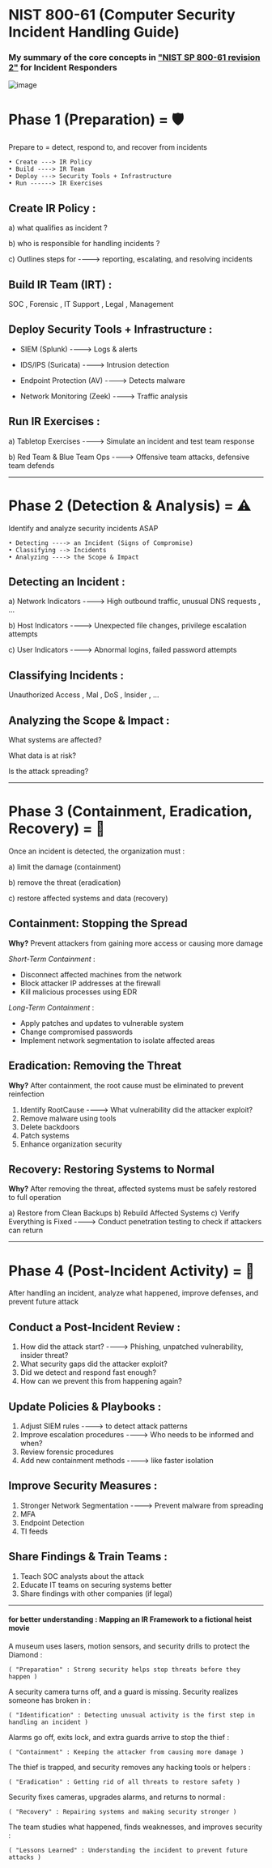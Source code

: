 # NIST 800-61 (Computer Security Incident Handling Guide)
### My summary of the core concepts in ["NIST SP 800-61 revision 2"](https://nvlpubs.nist.gov/nistpubs/SpecialPublications/NIST.SP.800-61r2.pdf)  for Incident Responders 


![image](https://github.com/user-attachments/assets/78a01b7d-24dc-462e-aed1-0ea1a468cc56)




# Phase 1 (Preparation) = 🛡️

Prepare to = detect, respond to, and recover from incidents

	• Create ---> IR Policy
	• Build ----> IR Team
	• Deploy ---> Security Tools + Infrastructure
	• Run ------> IR Exercises

##  Create IR Policy :
a) what qualifies as incident ?

b) who is responsible for handling incidents ?

c) Outlines steps for ----> reporting, escalating, and resolving incidents

##  Build IR Team (IRT) :
SOC , Forensic , IT Support , Legal , Management

##  Deploy Security Tools + Infrastructure :
- SIEM (Splunk) ----> Logs & alerts

- IDS/IPS (Suricata) ----> Intrusion detection 

- Endpoint Protection (AV) ----> Detects malware

- Network Monitoring (Zeek) ----> Traffic analysis

##  Run IR Exercises :
a) Tabletop Exercises ----> Simulate an incident and test team response

b) Red Team & Blue Team Ops ----> Offensive team attacks, defensive team defends

------------------------------------------------------------------------------------------------------------------------
# Phase 2 (Detection & Analysis) = ⚠️

Identify and analyze security incidents ASAP

	• Detecting ----> an Incident (Signs of Compromise)
	• Classifying --> Incidents
	• Analyzing ----> the Scope & Impact


##  Detecting an Incident :
a) Network Indicators ----> High outbound traffic, unusual DNS requests , ...

b) Host Indicators ----> Unexpected file changes, privilege escalation attempts

c) User Indicators ----> Abnormal logins, failed password attempts

##  Classifying Incidents :
Unauthorized Access , Mal , DoS , Insider , ...


##  Analyzing the Scope & Impact :
What systems are affected?

What data is at risk?

Is the attack spreading?

--------------------------------------------------------------------------------------------------------
# Phase 3 (Containment, Eradication, Recovery) = 🛑

Once an incident is detected, the organization must : 

a) limit the damage (containment)

b) remove the threat (eradication)

c) restore affected systems and data (recovery)

##  Containment: Stopping the Spread 
**Why?** Prevent attackers from gaining more access or causing more damage

*Short-Term Containment* :
- Disconnect affected machines from the network
- Block attacker IP addresses at the firewall
- Kill malicious processes using EDR

*Long-Term Containment* :
- Apply patches and updates to vulnerable system
- Change compromised passwords
- Implement network segmentation to isolate affected areas


##  Eradication: Removing the Threat
**Why?** After containment, the root cause must be eliminated to prevent reinfection

1) Identify RootCause ----> What vulnerability did the attacker exploit?
2) Remove malware using tools
3) Delete backdoors
4) Patch systems
5) Enhance organization security



##  Recovery: Restoring Systems to Normal
**Why?** After removing the threat, affected systems must be safely restored to full operation

a) Restore from Clean Backups
b) Rebuild Affected Systems
c) Verify Everything is Fixed ---->  Conduct penetration testing to check if attackers can return

----------------------------------------------------------------------------------------------------------------------------------------

# Phase 4 (Post-Incident Activity) = 📖

After handling an incident, analyze what happened, improve defenses, and prevent future attack

##  Conduct a Post-Incident Review :
1) How did the attack start? ----> Phishing, unpatched vulnerability, insider threat?
2) What security gaps did the attacker exploit?
3) Did we detect and respond fast enough?
4) How can we prevent this from happening again?

##  Update Policies & Playbooks :
1) Adjust SIEM rules ----> to detect attack patterns
2) Improve escalation procedures ----> Who needs to be informed and when?
3) Review forensic procedures
4) Add new containment methods ----> like faster isolation


##  Improve Security Measures :
1) Stronger Network Segmentation ----> Prevent malware from spreading
2) MFA
3) Endpoint Detection
4) TI feeds


##  Share Findings & Train Teams :
1) Teach SOC analysts about the attack
2) Educate IT teams on securing systems better
3) Share findings with other companies (if legal)


------------------------------------------------------------------------------------------------------------------------------

#### for better understanding : Mapping an IR Framework to a fictional heist movie


A museum uses lasers, motion sensors, and security drills to protect the Diamond :

	( "Preparation" : Strong security helps stop threats before they happen )

A security camera turns off, and a guard is missing. Security realizes someone has broken in :

	( "Identification" : Detecting unusual activity is the first step in handling an incident )

Alarms go off, exits lock, and extra guards arrive to stop the thief :

	( "Containment" : Keeping the attacker from causing more damage )

The thief is trapped, and security removes any hacking tools or helpers :

	( "Eradication" : Getting rid of all threats to restore safety )

Security fixes cameras, upgrades alarms, and returns to normal :

	( "Recovery" : Repairing systems and making security stronger )

The team studies what happened, finds weaknesses, and improves security :

	( "Lessons Learned" : Understanding the incident to prevent future attacks )



























